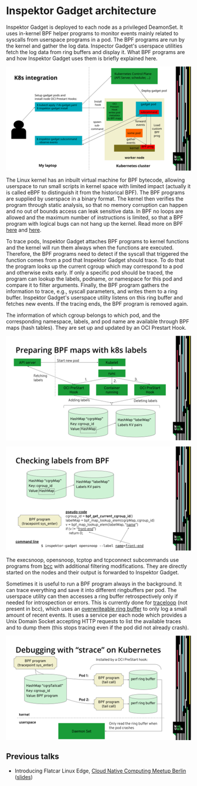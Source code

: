 # Inspektor Gadget architecture

Inspektor Gadget is deployed to each node as a privileged DeamonSet.
It uses in-kernel BPF helper programs to monitor events mainly related to
syscalls from userspace programs in a pod. The BPF programs are run by
the kernel and gather the log data. Inspector Gadget's userspace
utilities fetch the log data from ring buffers and display it. What BPF
programs are and how Inspektor Gadget uses them is briefly explained here.

![k8s integration](architecture/k8s.svg)

The Linux kernel has an inbuilt virtual machine for BPF bytecode, allowing
userspace to run small scripts in kernel space with limited impact (actually
it is called eBPF to distinguish it from the historical BPF).
The BPF programs are supplied by userspace in a binary format. The kernel
then verifies the program through static analysis, so that no memory corruption
can happen and no out of bounds access can leak sensitive data.
In BPF no loops are allowed and the maximum number of instructions is limited,
so that a BPF program with logical bugs can not hang up the kernel.
Read more on BPF [here](https://lwn.net/Articles/740157/) and [here](http://www.brendangregg.com/ebpf.html).

To trace pods, Inspektor Gadget attaches BPF programs to kernel functions and
the kernel will run them always when the functions are executed. Therefore, the BPF
programs need to detect if the syscall that triggered the function comes from a pod
that Inspektor Gadget should trace. To do that the program looks up the current
cgroup which may correspond to a pod and otherwise exits early.
If only a specific pod should be traced, the program can lookup the labels,
podname, or namespace for this pod and compare it to filter arguments.
Finally, the BPF program gathers the information to trace, e.g., syscall parameters,
and writes them to a ring buffer. Inspektor Gadget's userspace utility listens on
this ring buffer and fetches new events. If the tracing ends, the BPF program
is removed again.

The information of which cgroup belongs to which pod, and the corresponding
namespace, labels, and pod name are available through BPF maps (hash tables).
They are set up and updated by an OCI Prestart Hook.

![Preparing BPF maps with k8s labels](architecture/k8smaps.svg)

![Checking labels from BPF](architecture/checkinglabels.svg)

The execsnoop, opensnoop, tcptop and tcpconnect subcommands use programs
from [bcc](https://github.com/iovisor/bcc) with additional filtering modifications.
They are directly started on the nodes and their output is forwarded to Inspektor Gadget.

Sometimes it is useful to run a BPF program always in the background. It can trace
everything and save it into different ringbuffers per pod.
The userspace utility can then accesses a ring buffer retrospectively only if needed
for introspection or errors. This is currently done for [traceloop](https://github.com/kinvolk/traceloop) (not present in bcc),
which uses an [overwriteable ring buffer](https://lwn.net/Articles/694140/) to only log a small amount of recent events.
It uses a service per each node which provides a Unix Domain Socket accepting HTTP
requests to list the available traces and to dump them (this stops tracing even if the
pod did not already crash).

![Debugging with traceloop on Kubernetes](architecture/traceloop.svg)

## Previous talks

- Introducing Flatcar Linux Edge, [Cloud Native Computing Meetup Berlin](https://www.meetup.com/Cloud-Native-Computing-Berlin/events/260143677/) ([slides](https://docs.google.com/presentation/d/1YF7R2b9HHYrcdpz2BuBznpISuVVZsXZEwD8a6SJoDwQ/edit))

